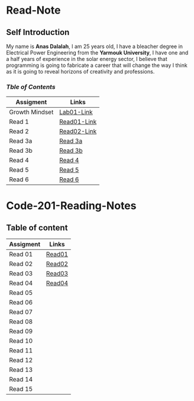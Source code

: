 # Read-Note

## Self Introduction

My name is **Anas Dalalah**, I am 25 years old, I have a bleacher degree in Electrical Power Engineering from the **Yarmouk University**, I have one and a half years of experience in the solar energy sector, I believe that programming is going to fabricate a career that will change the way I think as it is going to reveal horizons of creativity and professions.

### *Tble of Contents*

| Assigment   |Links |
| ----------- | ----------- |
| Growth Mindset    | [Lab01-Link](https://anasdalalaah.github.io/reading-notes/Lab01)       |
|Read 1 | [Read01-Link](https://anasdalalaah.github.io/reading-notes/Read01)        |
| Read 2|[Read02-Link](https://anasdalalaah.github.io/reading-notes/Read02)|
| Read 3a|[Read 3a](https://anasdalalaah.github.io/Read03/)|
| Read 3b| [Read 3b](https://anasdalalaah.github.io/Read03b/CCS)|
| Read 4 |[Read 4](https://anasdalalaah.github.io/reading-notes/Read04)|
| Read 5| [Read 5](https://anasdalalaah.github.io/reading-notes/Read05)|
| Read 6 |[Read 6](https://anasdalalaah.github.io/reading-notes/Read06)|
  

# Code-201-Reading-Notes


## Table of content 

| Assigment   | Links |
| ----------- | ----------- |
| Read 01 | [Read01](https://anasdalalaah.github.io/reading-notes/Read01-201)|
| Read 02 | [Read02](https://anasdalalaah.github.io/reading-notes/Class2)|
| Read 03 | [Read03](https://anasdalalaah.github.io/reading-notes/Class03) |
| Read 04 | [Read04](https://anasdalalaah.github.io/reading-notes/Class04) |
| Read 05 |  |
| Read 06 |  |
| Read 07 |  |
| Read 08 |  |
| Read 09 |  |
| Read 10 |  |
| Read 11 |  |
| Read 12 |  |
| Read 13 |  |
| Read 14 |  |
| Read 15 |  | 


